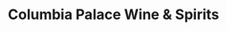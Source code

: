 ---
title: "Columbia Palace Wine & Spirits"
url: /columbia/columbia-palace-wine-and-spirits/
shop: alcohol
---